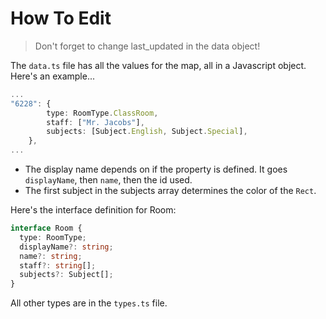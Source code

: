 # How To Edit

> Don't forget to change last_updated in the data object!

The `data.ts` file has all the values for the map, all in a Javascript object. Here's an example...

```ts
...
"6228": {
        type: RoomType.ClassRoom,
        staff: ["Mr. Jacobs"],
        subjects: [Subject.English, Subject.Special],
    },
...
```

- The display name depends on if the property is defined. It goes `displayName`, then `name`, then the id used.
- The first subject in the subjects array determines the color of the `Rect`.

Here's the interface definition for Room:

```ts
interface Room {
  type: RoomType;
  displayName?: string;
  name?: string;
  staff?: string[];
  subjects?: Subject[];
}
```

All other types are in the `types.ts` file.
